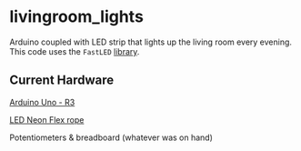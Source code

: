 # livingroom_lights
Arduino coupled with LED strip that lights up the living room every evening. This code uses the `FastLED` [library](http://fastled.io/).

## Current Hardware
[Arduino Uno - R3](https://www.sparkfun.com/products/11021)

[LED Neon Flex rope](https://www.sparkfun.com/products/14555)

Potentiometers & breadboard (whatever was on hand)
